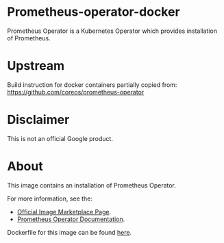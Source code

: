Prometheus-operator-docker
============
Prometheus Operator is a Kubernetes Operator which provides installation of Prometheus.

# Upstream
Build instruction for docker containers partially copied from:
https://github.com/coreos/prometheus-operator

# Disclaimer
This is not an official Google product.

# <a name="about"></a>About

This image contains an installation of Prometheus Operator.

For more information, see the:

- [Official Image Marketplace Page](https://console.cloud.google.com/marketplace/details/google/prometheus-operator0).
- [Prometheus Operator Documentation](https://github.com/GoogleCloudPlatform/click-to-deploy/tree/master/k8s/prometheus-operator).

Dockerfile for this image can be found [here](https://github.com/GoogleCloudPlatform/click-to-deploy/tree/master/docker/prometheus-operator/0/0.54/).

